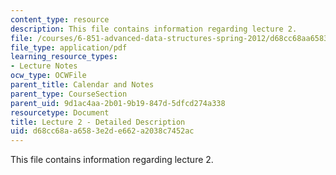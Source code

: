 ```yaml
---
content_type: resource
description: This file contains information regarding lecture 2.
file: /courses/6-851-advanced-data-structures-spring-2012/d68cc68aa6583e2de662a2038c7452ac_MIT6_851S12_Lecture2.pdf
file_type: application/pdf
learning_resource_types:
- Lecture Notes
ocw_type: OCWFile
parent_title: Calendar and Notes
parent_type: CourseSection
parent_uid: 9d1ac4aa-2b01-9b19-847d-5dfcd274a338
resourcetype: Document
title: Lecture 2 - Detailed Description
uid: d68cc68a-a658-3e2d-e662-a2038c7452ac
---
```

This file contains information regarding lecture 2.

